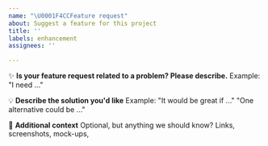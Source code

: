 ```yaml
---
name: "\U0001F4CCFeature request"
about: Suggest a feature for this project
title: ''
labels: enhancement
assignees: ''

---
```


✨ **Is your feature request related to a problem? Please describe.**
Example: "I need ..."

💡 **Describe the solution you'd like**
Example: "It would be great if ..." "One alternative could be ..."

📝 **Additional context**
Optional, but anything we should know? Links, screenshots, mock-ups,
